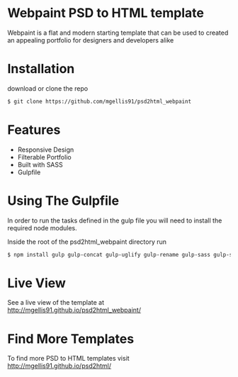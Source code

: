 # Webpaint PSD to HTML template

Webpaint is a flat and modern starting template that can be used to created an appealing portfolio for designers and developers alike

# Installation

download or clone the repo
```sh
$ git clone https://github.com/mgellis91/psd2html_webpaint
```

# Features
* Responsive Design
* Filterable Portfolio
* Built with SASS
* Gulpfile  

# Using The Gulpfile

In order to run the tasks defined in the gulp file you will need to install the required node modules.

Inside the root of the psd2html_webpaint directory run
```sh
$ npm install gulp gulp-concat gulp-uglify gulp-rename gulp-sass gulp-sourcemaps --save-dev
```

# Live View

See a live view of the template at http://mgellis91.github.io/psd2html_webpaint/

# Find More Templates

To find more PSD to HTML templates visit http://mgellis91.github.io/psd2html/
